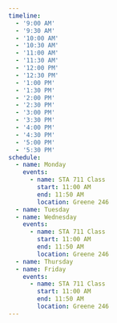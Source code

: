 ```yaml
---
timeline:
  - '9:00 AM'
  - '9:30 AM'
  - '10:00 AM'
  - '10:30 AM'
  - '11:00 AM'
  - '11:30 AM'
  - '12:00 PM'
  - '12:30 PM'
  - '1:00 PM'
  - '1:30 PM'
  - '2:00 PM'
  - '2:30 PM'
  - '3:00 PM'
  - '3:30 PM'
  - '4:00 PM'
  - '4:30 PM'
  - '5:00 PM'
  - '5:30 PM'
schedule:
  - name: Monday
    events:
      - name: STA 711 Class
        start: 11:00 AM
        end: 11:50 AM
        location: Greene 246
  - name: Tuesday
  - name: Wednesday
    events:
      - name: STA 711 Class
        start: 11:00 AM
        end: 11:50 AM
        location: Greene 246
  - name: Thursday
  - name: Friday
    events:
      - name: STA 711 Class
        start: 11:00 AM
        end: 11:50 AM
        location: Greene 246
---
```

